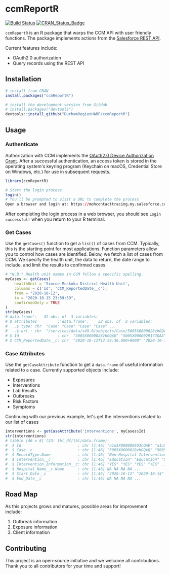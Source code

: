 # ccmReportR

<!-- badges: start -->
[![Build Status](https://travis-ci.com/DurhamRegionHARP/ccmReportR.svg?branch=main)](https://travis-ci.com/DurhamRegionHARP/ccmReportR)
[![CRAN_Status_Badge](https://www.r-pkg.org/badges/version/ccmReportR)](https://cran.r-project.org/package=ccmReportR)
<!-- badges: end -->

`ccmReportR` is an R package that warps the CCM API with user friendly functions. The package implements actions from the [Salesforce REST API](https://developer.salesforce.com/docs/atlas.en-us.api_rest.meta/api_rest/intro_what_is_rest_api.htm).

Current features include:
- OAuth2.0 authorization
- Query records using the REST API

## Installation
```r
# install from CRAN
install.packages("ccmReportR")

# install the development version from GitHub
# install.packages("devtools")
devtools::install_github("DurhamRegionHARP/ccmReportR")
```
## Usage
### Authenticate
Authorization with CCM implements the [OAuth2.0 Device Authorization Grant](https://oauth.net/2/device-flow/). After a successful authentication, an access token is stored in the operating system's keyring program (Keychain on macOS, Credential Store on Windows, etc.) for use in subsequent requests.
```r
library(ccmReportR)

# Start the login process
login()
# You'll be prompted to visit a URL to complete the process
Open a browser and login at: https://mohcontacttracing.my.salesforce.com/setup/connect?user_code=25XPR
```

After completing the login process in a web browser, you should see `Login successful!` when you return to your R terminal.

### Get Cases
Use the `getCases()` function to get a `list()` of cases from CCM. Typically, this is the starting point for most applications. Function parameters allow you to control how cases are identified. Below, we fetch a list of cases from CCM. We specify the health unit, the data to return, the date range to include, and limit the results to confirmed cases.

```r
# *N.B.* Health unit names in CCM follow a specific spelling.
myCases <- getCases(
    healthUnit = 'Simcoe Muskoka District Health Unit',
    columns = c('Id', 'CCM_ReportedDate__c'),
    from = "2020-10-12",
    to = "2020-10-15 23:59:59",
    confirmedOnly = TRUE
)
str(myCases)
# data.frame':   32 obs. of  3 variables:
# $ attributes         :'data.frame':    32 obs. of  2 variables:
#  ..$ type: chr  "Case" "Case" "Case" "Case" ...
#  ..$ url : chr  "/services/data/v49.0/sobjects/Case/5005X0000028zhGQAQ" "/services/data/v49.0/sobjects/Case/  5005X0000029173QAA" "/services/data/v49.0/sobjects/Case/5005X00000292dEQAQ" "/services/data/v49.0/sobjects/Case/  5005X00000293QJQAY" ...
# $ Id                 : chr  "5005X0000028zhGQAQ" "5005X0000029173QAA" "5005X00000292dEQAQ" "5005X00000293QJQAY" ...
# $ CCM_ReportedDate__c: chr  "2020-10-12T12:54:36.000+0000" "2020-10-12T15:43:31.000+0000" "2020-10-12T16:00:00.000+0000" # "2020-10-12T19:18:11.000+0000" ...
```
### Case Attributes
Use the `getCaseAttribute` function to get a `data.frame` of useful information related to a case. Currently supported objects include:
- Exposures
- Interventions
- Lab Results
- Outbreaks
- Risk Factors
- Symptoms

Continuing with our previous example, let's get the interventions related to our list of cases
```r
interventions <- getCaseAttribute('interventions', myCases$Id)
str(interventions)
# tibble [46 x 8] (S3: tbl_df/tbl/data.frame)
#  $ Id                         : chr [1:46] "a1u5X0000005Q3hQAE" "a1u5X0000005T7xQAE" "a1u5X0000005T87QAE" "a1u5X0000005T8CQAU" ...
#  $ Case__c                    : chr [1:46] "5005X0000028zhGQAQ" "5005X0000029173QAA" "5005X0000029173QAA" "5005X0000029173QAA" ...
#  $ RecordType.Name            : chr [1:46] "Non-Hospital Intervention" "Non-Hospital Intervention" "Non-Hospital Intervention" "Non-Hospital Intervention" ...
#  $ Intervention__c            : chr [1:46] "Education" "Education" "Self Monitoring by Client" "Self-Isolation at Private Residence" ...
#  $ Intervention_Information__c: chr [1:46] "YES" "YES" "YES" "YES" ...
#  $ Hospital_Name__r.Name      : chr [1:46] NA NA NA NA ...
#  $ Start_Date__c              : chr [1:46] "2020-10-12" "2020-10-14" "2020-10-14" "2020-10-14" ...
#  $ End_Date__c                : chr [1:46] NA NA NA NA ...
```

## Road Map
As this projects grows and matures, possible areas for improvement include:
1. Outbreak information
2. Exposure information
3. Client information

## Contributing
This project is an open-source initiative and we welcome all contributions. Thank you to all contributors for your time and support!